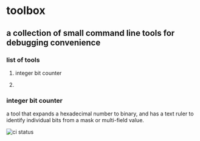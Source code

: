 # toolbox

## a collection of small command line tools for debugging convenience

### list of tools

1. integer bit counter

1. 


### integer bit counter

a tool that expands a hexadecimal number to binary, and has a text ruler to identify individual bits from a mask or multi-field value.

![ci status](https://github.com/jph425/toolbox/actions/workflows/CI.yaml/badge.svg)


